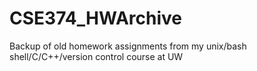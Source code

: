 # CSE374_HWArchive
Backup of old homework assignments from my unix/bash shell/C/C++/version control course at UW
